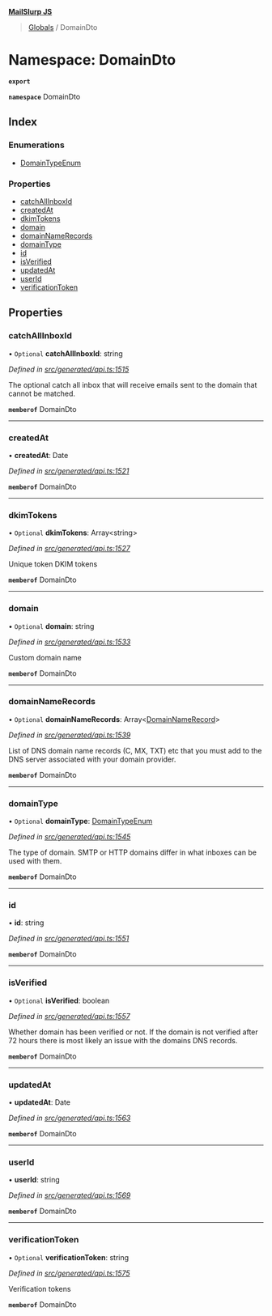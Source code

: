 **[MailSlurp JS](../README.md)**

> [Globals](../README.md) / DomainDto

# Namespace: DomainDto

**`export`** 

**`namespace`** DomainDto

## Index

### Enumerations

* [DomainTypeEnum](../enums/domaindto.domaintypeenum.md)

### Properties

* [catchAllInboxId](domaindto.md#catchallinboxid)
* [createdAt](domaindto.md#createdat)
* [dkimTokens](domaindto.md#dkimtokens)
* [domain](domaindto.md#domain)
* [domainNameRecords](domaindto.md#domainnamerecords)
* [domainType](domaindto.md#domaintype)
* [id](domaindto.md#id)
* [isVerified](domaindto.md#isverified)
* [updatedAt](domaindto.md#updatedat)
* [userId](domaindto.md#userid)
* [verificationToken](domaindto.md#verificationtoken)

## Properties

### catchAllInboxId

• `Optional` **catchAllInboxId**: string

*Defined in [src/generated/api.ts:1515](https://github.com/mailslurp/mailslurp-client/blob/3871a9e/src/generated/api.ts#L1515)*

The optional catch all inbox that will receive emails sent to the domain that cannot be matched.

**`memberof`** DomainDto

___

### createdAt

•  **createdAt**: Date

*Defined in [src/generated/api.ts:1521](https://github.com/mailslurp/mailslurp-client/blob/3871a9e/src/generated/api.ts#L1521)*

**`memberof`** DomainDto

___

### dkimTokens

• `Optional` **dkimTokens**: Array\<string>

*Defined in [src/generated/api.ts:1527](https://github.com/mailslurp/mailslurp-client/blob/3871a9e/src/generated/api.ts#L1527)*

Unique token DKIM tokens

**`memberof`** DomainDto

___

### domain

• `Optional` **domain**: string

*Defined in [src/generated/api.ts:1533](https://github.com/mailslurp/mailslurp-client/blob/3871a9e/src/generated/api.ts#L1533)*

Custom domain name

**`memberof`** DomainDto

___

### domainNameRecords

• `Optional` **domainNameRecords**: Array\<[DomainNameRecord](domainnamerecord.md)>

*Defined in [src/generated/api.ts:1539](https://github.com/mailslurp/mailslurp-client/blob/3871a9e/src/generated/api.ts#L1539)*

List of DNS domain name records (C, MX, TXT) etc that you must add to the DNS server associated with your domain provider.

**`memberof`** DomainDto

___

### domainType

• `Optional` **domainType**: [DomainTypeEnum](../enums/domaindto.domaintypeenum.md)

*Defined in [src/generated/api.ts:1545](https://github.com/mailslurp/mailslurp-client/blob/3871a9e/src/generated/api.ts#L1545)*

The type of domain. SMTP or HTTP domains differ in what inboxes can be used with them.

**`memberof`** DomainDto

___

### id

•  **id**: string

*Defined in [src/generated/api.ts:1551](https://github.com/mailslurp/mailslurp-client/blob/3871a9e/src/generated/api.ts#L1551)*

**`memberof`** DomainDto

___

### isVerified

• `Optional` **isVerified**: boolean

*Defined in [src/generated/api.ts:1557](https://github.com/mailslurp/mailslurp-client/blob/3871a9e/src/generated/api.ts#L1557)*

Whether domain has been verified or not. If the domain is not verified after 72 hours there is most likely an issue with the domains DNS records.

**`memberof`** DomainDto

___

### updatedAt

•  **updatedAt**: Date

*Defined in [src/generated/api.ts:1563](https://github.com/mailslurp/mailslurp-client/blob/3871a9e/src/generated/api.ts#L1563)*

**`memberof`** DomainDto

___

### userId

•  **userId**: string

*Defined in [src/generated/api.ts:1569](https://github.com/mailslurp/mailslurp-client/blob/3871a9e/src/generated/api.ts#L1569)*

**`memberof`** DomainDto

___

### verificationToken

• `Optional` **verificationToken**: string

*Defined in [src/generated/api.ts:1575](https://github.com/mailslurp/mailslurp-client/blob/3871a9e/src/generated/api.ts#L1575)*

Verification tokens

**`memberof`** DomainDto
